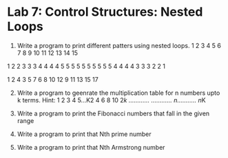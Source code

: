 # Lab 7: Control Structures: Nested Loops
1. Write a program to print different patters using nested loops.
1
2 3
4 5 6
7 8 9 10
11 12 13 14 15

1
2 2
3 3 3
4 4 4 4
5 5 5 5 5
5 5 5 5 5
4 4 4 4
3 3 3
2 2
1

1
2 4
3 5 7
6 8 10 12
9 11 13 15 17

2. Write a program to geenrate the multiplication table for n numbers upto k terms. Hint:
1 2 3 4 5...K2
4 6 8 10 2*k
............
............
n........... n*K

3. Write a program to print the Fibonacci numbers that fall in the given range

4. Write a program to print that Nth prime number

5. Write a program to print that Nth Armstrong number

